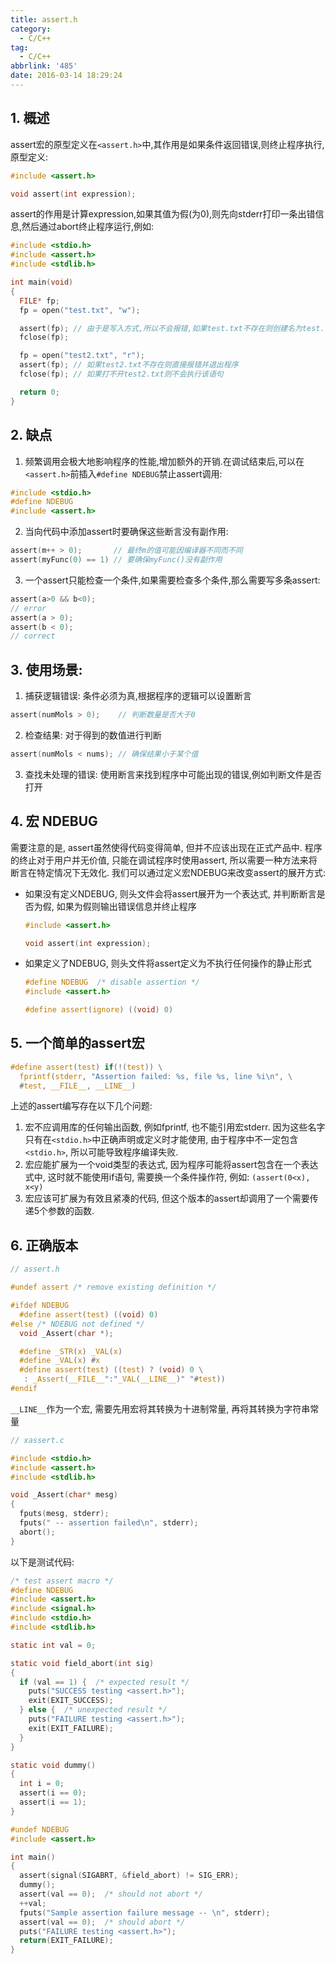 ```yaml
---
title: assert.h
category:
  - C/C++
tag:
  - C/C++
abbrlink: '485'
date: 2016-03-14 18:29:24
---
```


## 1. 概述
assert宏的原型定义在`<assert.h>`中,其作用是如果条件返回错误,则终止程序执行,原型定义:
```c
#include <assert.h>

void assert(int expression);
```

assert的作用是计算expression,如果其值为假(为0),则先向stderr打印一条出错信息,然后通过abort终止程序运行,例如:
```c
#include <stdio.h>
#include <assert.h>
#include <stdlib.h>

int main(void)
{
  FILE* fp;
  fp = open("test.txt", "w");

  assert(fp); // 由于是写入方式,所以不会报错,如果test.txt不存在则创建名为test.txt的文件
  fclose(fp);

  fp = open("test2.txt", "r");
  assert(fp); // 如果test2.txt不存在则直接报错并退出程序
  fclose(fp); // 如果打不开test2.txt则不会执行该语句

  return 0;
}
```


## 2. 缺点
1. 频繁调用会极大地影响程序的性能,增加额外的开销.在调试结束后,可以在`<assert.h>`前插入`#define NDEBUG`禁止assert调用:
```c
#include <stdio.h>
#define NDEBUG
#include <assert.h>
```
2. 当向代码中添加assert时要确保这些断言没有副作用:
```c
assert(m++ > 0);       // 最终m的值可能因编译器不同而不同
assert(myFunc(0) == 1) // 要确保myFunc()没有副作用
```
3. 一个assert只能检查一个条件,如果需要检查多个条件,那么需要写多条assert:
```c
assert(a>0 && b<0);
// error
assert(a > 0);
assert(b < 0);
// correct
```


## 3. 使用场景:
1. 捕获逻辑错误: 条件必须为真,根据程序的逻辑可以设置断言
  ```c
  assert(numMols > 0);    // 判断数量是否大于0
  ```
2. 检查结果: 对于得到的数值进行判断
  ```c
  assert(numMols < nums); // 确保结果小于某个值
  ```
3. 查找未处理的错误: 使用断言来找到程序中可能出现的错误,例如判断文件是否打开


## 4. 宏 NDEBUG
需要注意的是, assert虽然使得代码变得简单, 但并不应该出现在正式产品中. 程序的终止对于用户并无价值, 只能在调试程序时使用assert, 所以需要一种方法来将断言在特定情况下无效化. 我们可以通过定义宏NDEBUG来改变assert的展开方式:
* 如果没有定义NDEBUG, 则头文件会将assert展开为一个表达式, 并判断断言是否为假, 如果为假则输出错误信息并终止程序
  ```c
  #include <assert.h>

  void assert(int expression);
  ```
* 如果定义了NDEBUG, 则头文件将assert定义为不执行任何操作的静止形式
  ```c
  #define NDEBUG  /* disable assertion */
  #include <assert.h>

  #define assert(ignore) ((void) 0)
  ```


## 5. 一个简单的assert宏
```c
#define assert(test) if(!(test)) \
  fprintf(stderr, "Assertion failed: %s, file %s, line %i\n", \
  #test, __FILE__, __LINE__)
```
上述的assert编写存在以下几个问题:
1. 宏不应调用库的任何输出函数, 例如fprintf, 也不能引用宏stderr. 因为这些名字只有在`<stdio.h>`中正确声明或定义时才能使用, 由于程序中不一定包含`<stdio.h>`, 所以可能导致程序编译失败.
2. 宏应能扩展为一个void类型的表达式, 因为程序可能将assert包含在一个表达式中, 这时就不能使用if语句, 需要换一个条件操作符, 例如: `(assert(0<x), x<y)`
3. 宏应该可扩展为有效且紧凑的代码, 但这个版本的assert却调用了一个需要传递5个参数的函数.


## 6. 正确版本
```c
// assert.h

#undef assert /* remove existing definition */

#ifdef NDEBUG
  #define assert(test) ((void) 0)
#else /* NDEBUG not defined */
  void _Assert(char *);

  #define _STR(x) _VAL(x)
  #define _VAL(x) #x
  #define assert(test) ((test) ? (void) 0 \
   : _Assert(__FILE__":"_VAL(__LINE__)" "#test))
#endif
```
`__LINE__`作为一个宏, 需要先用宏将其转换为十进制常量, 再将其转换为字符串常量
```c
// xassert.c

#include <stdio.h>
#include <assert.h>
#include <stdlib.h>

void _Assert(char* mesg)
{
  fputs(mesg, stderr);
  fputs(" -- assertion failed\n", stderr);
  abort();
}
```
以下是测试代码:
```c
/* test assert macro */
#define NDEBUG
#include <assert.h>
#include <signal.h>
#include <stdio.h>
#include <stdlib.h>

static int val = 0;

static void field_abort(int sig)
{
  if (val == 1) {  /* expected result */
    puts("SUCCESS testing <assert.h>");
    exit(EXIT_SUCCESS);
  } else {  /* unexpected result */
    puts("FAILURE testing <assert.h>");
    exit(EXIT_FAILURE);
  }
}

static void dummy()
{
  int i = 0;
  assert(i == 0);
  assert(i == 1);
}

#undef NDEBUG
#include <assert.h>

int main()
{
  assert(signal(SIGABRT, &field_abort) != SIG_ERR);
  dummy();
  assert(val == 0);  /* should not abort */
  ++val;
  fputs("Sample assertion failure message -- \n", stderr);
  assert(val == 0);  /* should abort */
  puts("FAILURE testing <assert.h>");
  return(EXIT_FAILURE);
}
```
